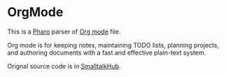 # OrgMode
This is a [Pharo](http://pharo.org) parser of [Org mode](http://orgmode.org) file.

Org mode is for keeping notes, maintaining TODO lists, planning projects, and authoring documents with a fast and effective plain-text system.

Orignal source code is in [SmalltalkHub](http://www.smalltalkhub.com/#!/~JurajKubelka/OrgMode/).
